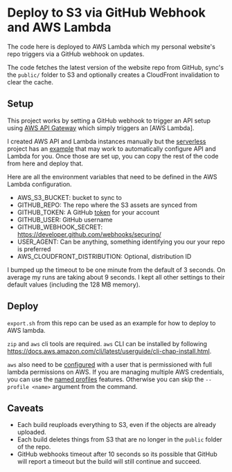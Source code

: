 Deploy to S3 via GitHub Webhook and AWS Lambda
=============

The code here is deployed to AWS Lambda which my personal website's repo
triggers via a GitHub webhook on updates.

The code fetches the latest version of the website repo from GitHub,
sync's the `public/` folder to S3 and optionally creates a
CloudFront invalidation to clear the cache.

## Setup

This project works by setting a GitHub webhook to trigger an API setup using [AWS API Gateway](https://aws.amazon.com/api-gateway/) which simply triggers
an [AWS Lambda].

I created AWS API and Lambda instances manually but the 
[serverless](https://github.com/serverless/serverless)
project has an 
[example](https://github.com/serverless/examples/tree/master/aws-node-github-webhook-listener) 
that may work to automatically configure API and Lambda for you. Once those
are set up, you can copy the rest of the code from here and deploy that.

Here are all the environment variables that need to be defined in the 
AWS Lambda configuration.

- AWS_S3_BUCKET: bucket to sync to
- GITHUB_REPO: The repo where the S3 assets are synced from
- GITHUB_TOKEN: A GitHub [token](https://help.github.com/articles/creating-a-personal-access-token-for-the-command-line/) for your account
- GITHUB_USER: GitHub username
- GITHUB_WEBHOOK_SECRET: https://developer.github.com/webhooks/securing/
- USER_AGENT: Can be anything, something identifying you our your repo is preferred
- AWS_CLOUDFRONT_DISTRIBUTION: Optional, distribution ID

I bumped up the timeout to be one minute from the default of 3 seconds. On
average my runs are taking about 9 seconds. I kept all other settings
to their default values (including the 128 MB memory).


## Deploy

`export.sh` from this repo can be used as an example for how to deploy
to AWS lambda.

`zip` and `aws` cli tools are required. `aws` CLI can be installed by following
https://docs.aws.amazon.com/cli/latest/userguide/cli-chap-install.html.

`aws` also need to be [configured](https://docs.aws.amazon.com/cli/latest/userguide/cli-chap-configure.html#cli-quick-configuration) with a user
that is permissioned with full lambda permissions on AWS. 
If you are managing multiple AWS credentials, you can use the [named profiles](https://docs.aws.amazon.com/cli/latest/userguide/cli-configure-profiles.html) features. Otherwise you can skip the `--profile <name>` argument from the
command.

## Caveats

- Each build reuploads everything to S3, even if the objects are 
  already uploaded.
- Each build deletes things from S3 that are no longer in the `public` folder
  of the repo.
- GitHub webhooks timeout after 10 seconds so its possible that GitHub
  will report a timeout but the build will still continue and succeed.